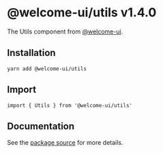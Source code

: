 # @welcome-ui/utils v1.4.0

The Utils component from [@welcome-ui](http://welcome-ui.com).

## Installation

    yarn add @welcome-ui/utils

## Import

    import { Utils } from '@welcome-ui/utils'

## Documentation

See the [package source](https://github.com/WTTJ/welcome-ui/tree/v1.4.0/packages/Utils) for more details.
